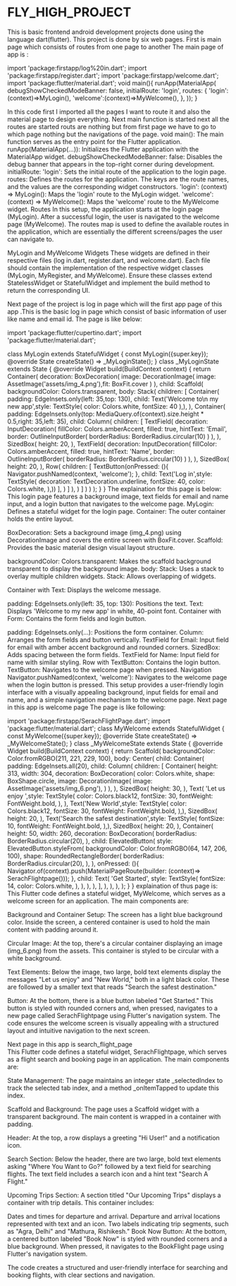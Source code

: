 # FLY_HIGH_PROJECT
This is basic frontend android development projects done using the language dart(flutter).
This project is done by six web pages.
First is main page which consists of routes from one page to another
The main page of app is :

import 'package:firstapp/log%20in.dart';
import 'package:firstapp/register.dart';
import 'package:firstapp/welcome.dart';
import 'package:flutter/material.dart';
void main(){
        runApp(MaterialApp(
           debugShowCheckedModeBanner: false,
          initialRoute: 'login',
          routes: {
            'login':(context)=>MyLogin(),
            'welcome':(context)=>MyWelcome(),
            },
        ));
}

In this code first I imported all the pages I want to route it and also the material page to design everything.
Next main function is started next all the routes are started routs are nothing but from first page we have to go to which page nothing but the navigations of the page.
void main(): The main function serves as the entry point for the Flutter application.
runApp(MaterialApp(...)): Initializes the Flutter application with the MaterialApp widget.
debugShowCheckedModeBanner: false: Disables the debug banner that appears in the top-right corner during development.
initialRoute: 'login': Sets the initial route of the application to the login page.
routes: Defines the routes for the application. The keys are the route names, and the values are the corresponding widget constructors.
'login': (context) => MyLogin(): Maps the 'login' route to the MyLogin widget.
'welcome': (context) => MyWelcome(): Maps the 'welcome' route to the MyWelcome widget.
Routes
In this setup, the application starts at the login page (MyLogin). After a successful login, the user is navigated to the welcome page (MyWelcome). The routes map is used to define the available routes in the application, which are essentially the different screens/pages the user can navigate to.

MyLogin and MyWelcome Widgets
These widgets are defined in their respective files (log in.dart, register.dart, and welcome.dart). Each file should contain the implementation of the respective widget classes (MyLogin, MyRegister, and MyWelcome). Ensure these classes extend StatelessWidget or StatefulWidget and implement the build method to return the corresponding UI.

Next page of the project is log in page which will the first app page of this app .This is the basic log in page which consist of basic information of user like name and email id.
The page is like below:

import 'package:flutter/cupertino.dart';
import 'package:flutter/material.dart';

class MyLogin extends StatefulWidget {
  const MyLogin({super.key});
 @override
  State<MyLogin> createState() => _MyLoginState();
}
class _MyLoginState extends State<MyLogin> {
  @override
  Widget build(BuildContext context) {
    return Container(
      decoration: BoxDecoration(
        image: DecorationImage(
         image: AssetImage('assets/img_4.png'),fit: BoxFit.cover
       )
      ),
      child: Scaffold(
        backgroundColor: Colors.transparent,
        body: Stack(
          children: [
            Container(
              padding: EdgeInsets.only(left: 35,top: 130),
              child: Text('Welcome to\n my new app',style: TextStyle(
                color: Colors.white,
                fontSize: 40
              ),),
            ),
            Container(
              padding: EdgeInsets.only(top: MediaQuery.of(context).size.height * 0.5,right: 35,left: 35),
              child: Column(
                children: [
                  TextField(
                    decoration: InputDecoration(
                      fillColor: Colors.amberAccent,
                      filled: true,
                      hintText: 'Email',
                      border: OutlineInputBorder(
                        borderRadius: BorderRadius.circular(10)
                      )
                    ),
                  ),
                  SizedBox(
                    height: 20,
                  ),
                  TextField(
                decoration: InputDecoration(
                fillColor: Colors.amberAccent,
                filled: true,
                hintText: 'Name',
                     border: OutlineInputBorder(
                         borderRadius: BorderRadius.circular(10)
    )
    ),
    ),
                  SizedBox(
                    height: 20,
                  ),
           Row(
             children: [
               TextButton(onPressed: (){
                 Navigator.pushNamed(context, 'welcome');
               }, child: Text('Log in',style: TextStyle(
                 decoration: TextDecoration.underline,
                 fontSize: 40,
                 color: Colors.white,
               ),))
             ],
           )
      ]
    ),
    )
        ]
    )
      )
    );
 }
}
The explaination for this page is below:
This login page features a background image, text fields for email and name input, and a login button that navigates to the welcome page.
MyLogin: Defines a stateful widget for the login page.
Container: The outer container holds the entire layout.

BoxDecoration: Sets a background image (img_4.png) using DecorationImage and covers the entire screen with BoxFit.cover.
Scaffold: Provides the basic material design visual layout structure.

backgroundColor: Colors.transparent: Makes the scaffold background transparent to display the background image.
body: Stack: Uses a stack to overlay multiple children widgets.
Stack: Allows overlapping of widgets.

Container with Text: Displays the welcome message.

padding: EdgeInsets.only(left: 35, top: 130): Positions the text.
Text: Displays 'Welcome to my new app' in white, 40-point font.
Container with Form: Contains the form fields and login button.

padding: EdgeInsets.only(...): Positions the form container.
Column: Arranges the form fields and button vertically.
TextField for Email: Input field for email with amber accent background and rounded corners.
SizedBox: Adds spacing between the form fields.
TextField for Name: Input field for name with similar styling.
Row with TextButton: Contains the login button.
TextButton: Navigates to the welcome page when pressed.
Navigation
Navigator.pushNamed(context, 'welcome'): Navigates to the welcome page when the login button is pressed.
This setup provides a user-friendly login interface with a visually appealing background, input fields for email and name, and a simple navigation mechanism to the welcome page.
Next page in this app is welcome page 
The page is like following:

import 'package:firstapp/SerachFlightPage.dart';
import 'package:flutter/material.dart';
class MyWelcome extends StatefulWidget {
  const MyWelcome({super.key});
 @override
  State<MyWelcome> createState() => _MyWelcomeState();
}
class _MyWelcomeState extends State<MyWelcome> {
  @override
  Widget build(BuildContext context) {
    return Scaffold(
      backgroundColor: Color.fromRGBO(211, 221, 229, 100),
      body: Center(
        child: Container(
          padding: EdgeInsets.all(20),
          child: Column(
            children: [
              Container(
                height: 313,
                width: 304,
                decoration: BoxDecoration(
                  color: Colors.white,
                  shape: BoxShape.circle,
                  image: DecorationImage(
                    image: AssetImage('assets/img_6.png'),
                  )
                ),
                ),
              SizedBox(
                height: 30,
              ),
              Text(
                'Let us enjoy ',style: TextStyle(
                color: Colors.black12,
                fontSize: 30,
                fontWeight: FontWeight.bold,
              ),
              ),
              Text('New World',style: TextStyle(
                color: Colors.black12,
                fontSize: 30,
                fontWeight: FontWeight.bold,
              ),),
              SizedBox(
                height: 20,
              ),
              Text('Search the safest destination',style: TextStyle(
                fontSize: 10,
                fontWeight: FontWeight.bold,
              ),),
              SizedBox(
                height: 20,
              ),
              Container(
                height: 50,
                width: 260,
                decoration: BoxDecoration(
                  borderRadius: BorderRadius.circular(20),
                ),
                child: ElevatedButton(
                  style: ElevatedButton.styleFrom(
                    backgroundColor: Color.fromRGBO(64, 147, 206, 100),
                    shape: RoundedRectangleBorder(
                      borderRadius: BorderRadius.circular(20),
                    ),
                  ),
                  onPressed: (){
                    Navigator.of(context).push(MaterialPageRoute(builder: (context)=> SerachFlightpage()));
                  },
                  child: Text(
                    'Get Started',
                    style: TextStyle(
                      fontSize: 14,
                      color: Colors.white,
                    ),
                  ),
                ),
),
],
          ),
        ),
      ),
    );
  }
}
explaination of thus page is:
This Flutter code defines a stateful widget, MyWelcome, which serves as a welcome screen for an application. The main components are:

Background and Container Setup: The screen has a light blue background color. Inside the screen, a centered container is used to hold the main content with padding around it.

Circular Image: At the top, there's a circular container displaying an image (img_6.png) from the assets. This container is styled to be circular with a white background.

Text Elements: Below the image, two large, bold text elements display the messages "Let us enjoy" and "New World," both in a light black color. These are followed by a smaller text that reads "Search the safest destination."

Button: At the bottom, there is a blue button labeled "Get Started." This button is styled with rounded corners and, when pressed, navigates to a new page called SerachFlightpage using Flutter's navigation system.
The code ensures the welcome screen is visually appealing with a structured layout and intuitive navigation to the next screen.

Next page in this app is search_flight_page    
This Flutter code defines a stateful widget, SerachFlightpage, which serves as a flight search and booking page in an application. The main components are:

State Management: The page maintains an integer state _selectedIndex to track the selected tab index, and a method _onItemTapped to update this index.

Scaffold and Background: The page uses a Scaffold widget with a transparent background. The main content is wrapped in a container with padding.

Header: At the top, a row displays a greeting "Hi User!" and a notification icon.

Search Section: Below the header, there are two large, bold text elements asking "Where You Want to Go?" followed by a text field for searching flights. The text field includes a search icon and a hint text "Search A Flight."

Upcoming Trips Section: A section titled "Our Upcoming Trips" displays a container with trip details. This container includes:

Dates and times for departure and arrival.
Departure and arrival locations represented with text and an icon.
Two labels indicating trip segments, such as "Agra, Delhi" and "Mathura, Rishikesh."
Book Now Button: At the bottom, a centered button labeled "Book Now" is styled with rounded corners and a blue background. When pressed, it navigates to the BookFlight page using Flutter's navigation system.

The code creates a structured and user-friendly interface for searching and booking flights, with clear sections and navigation.
